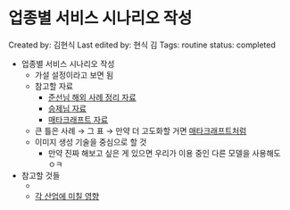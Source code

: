 # 업종별 서비스 시나리오 작성

Created by: 김현식
Last edited by: 현식 김
Tags: routine
status: completed

- 업종별 서비스 시나리오 작성
    - 가설 설정이라고 보면 됨
    - 참고할 자료
        - [준선님 해외 사례 정리 자료](https://docs.google.com/spreadsheets/d/1ez-3-bFVLB9TaEcSaDDhsG5RHbN0Q5sQ31PEuQMwW3k/edit#gid=1056335785)
        - [승제님 자료](https://m.blog.naver.com/PostView.naver?isHttpsRedirect=true&blogId=hsjeong106&logNo=220235405488)
        - [매타크래프트 자료](https://www.notion.so/X-AI-44d26d4ec3124b8ab62c054c0a7a531b?pvs=21)
    - 큰 틀은 사례 → 그 표 → 만약 더 고도화할 거면 [매타크래프트처럼](https://www.notion.so/X-AI-44d26d4ec3124b8ab62c054c0a7a531b?pvs=21)
    - 이미지 생성 기술을 중심으로 할 것
        - 만약 진짜 해보고 싶은 게 있으면 우리가 이용 중인 다른 모델을 사용해도 ㅇㅋ
- 참고할 것들
    - [](Generative%20AI,%20HAI%20perspectives%20ee15dadcc9cb4172a49447879ba05fcd.md)
    - [각 산업에 미칠 영향](%E1%84%89%E1%85%A2%E1%86%BC%E1%84%89%E1%85%A5%E1%86%BC%20AI,%20%E1%84%8B%E1%85%B5%E1%86%AB%E1%84%80%E1%85%A9%E1%86%BC%E1%84%8C%E1%85%B5%E1%84%82%E1%85%B3%E1%86%BC%E1%84%8B%E1%85%B4%20%E1%84%92%E1%85%A1%E1%86%AB%E1%84%80%E1%85%A8%E1%84%85%E1%85%B3%E1%86%AF%20%E1%84%80%E1%85%B3%E1%86%A8%E1%84%87%E1%85%A9%E1%86%A8%E1%84%92%E1%85%A1%E1%84%83%E1%85%A1%2049b2a3dc1098424d93b0eb260068040f.md)